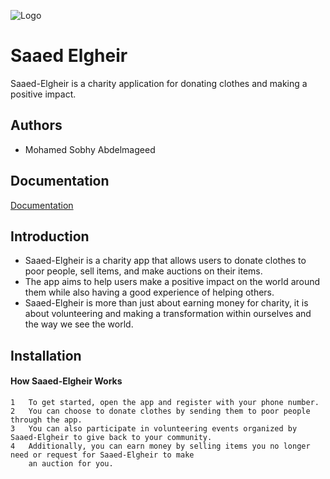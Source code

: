 ![Logo]([https://iili.io/HRgFtTX.md.png](https://lh3.googleusercontent.com/0Y6ysur02zoU0-mWTGfuSWpvUibwwOdSkA5QHNM0HKdFMLH84UWbBbmAh_cHBqIBGjqhDJ-G6PfNmuTtpsUtHSYppny23qAhrjAgAKA8huf5uNfd2LH77XIzYxotMH2yaGl6tce_RvVroF8GxKKD8ty5CAVD1OcumC9ygLNlHQoPN18T17wKfaagCGzQZeJzmTSH1wIEHcHXsuH-QboaeNpvRH6saIpvhbe5M947TTsATnFixEFHqIJQBy0ySEaoPu9dkNSL41WM8_Sz0Hvvgy8nmipDviUbfi9VE9G0tZ3CCq90OIUEu8HUSaR9qzul_MqxP8MdrSWcJPsJBgk85nFtEJugTkVadBoN2vlXD1htPeZYLr4_IJ6ki72oqsTZzdipy6ODoP4JKB3xtzIv-LlTCkfB_k9bCnGw3M6qmDH2xGaRr6q19X3uCsmrq68b1jwHj6O5VSxDHrXT7vOkdqShGAoDe6m1SlBv2uUllw_bkLt632VqQN2_XweeuLroW93LojfK6uvmKuPih0owktwPzGUYWrI435O2wn7dluc5GFPGaRpOa0XmNqq-eBVODmLQBhALAkfoJzZhK5bOM5a35NYas0WnUiiGKxfvk-eEY62r_3dQIXgTMrNnJ6Dc9PEUNk58Nk6mDvK2-jxa11W4C2WekofjkhRvUAmoVgQATDVMviZgZXhbx1H1n66tdoO2QfNTD4rSDo8pIpYvVpH5HwiLYesz2qyOLVOY_WoZCLrwBxftuZPb9ESQYhE8gx8Sgo5Rh6W19mpMolipMQmT1gvHTgeicVWT4Gxr1VVzvp8L3-ApQN8-slxVgAaF6g_ju-G93bndVStnsKQTdkTvZt1LEPzICdhtvfHbqN9XCKk9NdTrWhuKr8o37KMN1av8UEZ-2KQkCY8KwEMvcEjvtjEEtYbpyH86=w885-h183-no?authuser=0))

# Saaed Elgheir

Saaed-Elgheir is a charity application for donating clothes and making a positive impact.


## Authors

- Mohamed Sobhy Abdelmageed 


## Documentation

[Documentation](https://linktodocumentation)


## Introduction

 - Saaed-Elgheir is a charity app that allows users to donate clothes to poor people, sell items, and make auctions on their items.
 - The app aims to help users make a positive impact on the world around them while also having a good experience of helping others.
 - Saaed-Elgheir is more than just about earning money for charity, it is about volunteering and making a transformation within ourselves and the way we see the world.


## Installation

#### How Saaed-Elgheir Works

	1	To get started, open the app and register with your phone number.
	2	You can choose to donate clothes by sending them to poor people through the app.
	3	You can also participate in volunteering events organized by Saaed-Elgheir to give back to your community.
	4	Additionally, you can earn money by selling items you no longer need or request for Saaed-Elgheir to make 
		an auction for you.
    
